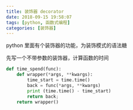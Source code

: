 ```yaml
---
title: 装饰器 decorator
date: 2018-09-15 19:58:07
tags: [python, 函数式编程]
categories: [装饰器]
---
```


python 里面有个装饰器的功能，为装饰模式的语法糖

先写一个不带参数的装饰器，计算函数的时间

``` python
def time_spend(func):
    def wrapper(*args, **kwargs):
        time_start = time.time()
        back = func(*args, **kwargs)
        print (time.time() - time_start)
        return back;
    return wrapper()
```





